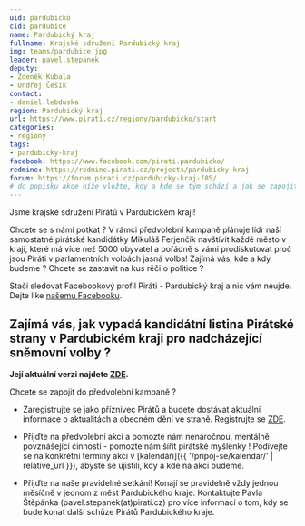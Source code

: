 ```yaml
---
uid: pardubicko
cid: pardubice
name: Pardubický kraj
fullname: Krajské sdružení Pardubický kraj
img: teams/pardubice.jpg
leader: pavel.stepanek
deputy:
- Zdeněk Kubala
- Ondřej Češík
contact:
- daniel.lebduska
region: Pardubický kraj
url: https://www.pirati.cz/regiony/pardubicko/start
categories:
- regiony
tags:
- pardubicky-kraj
facebook: https://www.facebook.com/pirati.pardubicko/
redmine: https://redmine.pirati.cz/projects/pardubicky-kraj
forum: https://forum.pirati.cz/pardubicky-kraj-f85/
# do popisku akce níže vložte, kdy a kde se tým schází a jak se zapojit
---
```


Jsme krajské sdružení Pirátů v Pardubickém kraji! 

Chcete se s námi potkat ? V rámci předvolební kampaně plánuje lídr naší samostatné pirátské kandidátky Mikuláš Ferjenčík navštívit každé město v kraji, které má více než 5000 obyvatel a pořádně s vámi prodiskutovat proč jsou Piráti v parlamentních volbách jasná volba! Zajímá vás, kde a kdy budeme ? Chcete se zastavit na kus rěči o politice ? 

Stači sledovat Facebookový profil Piráti - Pardubický kraj a nic vám neujde. Dejte like [našemu Facebooku](https://www.facebook.com/pg/pirati.pardubicko/events/?ref=page_internal).

## Zajímá vás, jak vypadá kandidátní listina Pirátské strany v Pardubickém kraji pro nadcházející sněmovní volby ? 

**Její aktuální verzi najdete [ZDE](https://www.pirati.cz/volby/2017/pardubicko/).**

Chcete se zapojit do předvolební kampaně ?

* Zaregistrujte se jako příznivec Pirátů a budete dostávat aktuální informace o aktualitách a obecném dění ve straně. Registrujte se [ZDE](https://www.pirati.cz/pripoj-se/).

* Přijďte na předvolební akci a pomozte nám nenáročnou, mentálně povznášející činností - pomozte nám šířit pirátské myšlenky ! Podívejte se na konkrétní termíny akcí v [kalendáři]({{ '/pripoj-se/kalendar/' | relative_url }}),
abyste se ujistili, kdy a kde na akci budeme.

* Přijďte na naše pravidelné setkání! Konají se pravidelně vždy jednou měsíčně v jednom z měst Pardubického kraje. Kontaktujte Pavla Štěpánka (pavel.stepanek(аt)pirati.cz) pro více informací o tom, kdy se bude konat další schůze Pirátů Pardubického kraje.


